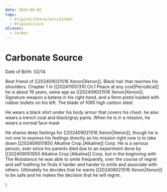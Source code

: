 ```yaml
---
date: 2024-09-02
tags:
  - Original/Characters/Carbon
  - Original/Lore
aliases:
  - Carbon
---
```

# Carbonate Source

Date of Birth: 02/14

Best friend of [[202409021516 Xenon|Xenon]], Black hair that reaches his shoulders. Chapter 1 in [[202411051310 Ch.1 Peace at any cost|Periodical]] he is about 19 years, same age as [[202409021516 Xenon|Xenon]]. Signature weapon a katana in his right hand, and a 9mm pistol loaded with rubber bullets on his left. The blade of 1095 high carbon steel.

He wears a black shirt under his body armor that covers his chest. he also wears a trench coat and black/gray pants. When he is in a mission, he wears a normal face mask

He shares deep feelings for [[202409021516 Xenon|Xenon]], though he is not one to express his feelings directly as his mission right now is to take down [[202409051850 Alkaline Crop.|Alkaline]] Corp. He is a serious person, ever since his parents died due to an experiment done by [[202409051850 Alkaline Crop.|Alkaline]] Corp. but in the beginning with The Resistance he was able to smile frequently, over the course of regret and self loathing he finds it harder and harder to smile and associate with others. Ultimately he decides that he wants [[202409021516 Xenon|Xenon]] to be safe and he makes the decision that he will regret.





\



